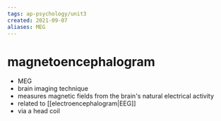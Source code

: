 ```yaml
---
tags: ap-psychology/unit3 
created: 2021-09-07
aliases: MEG
---
```


# magnetoencephalogram

- MEG
- brain imaging technique
- measures magnetic fields from the brain's natural electrical activity
- related to [[electroencephalogram|EEG]]
- via a head coil 
